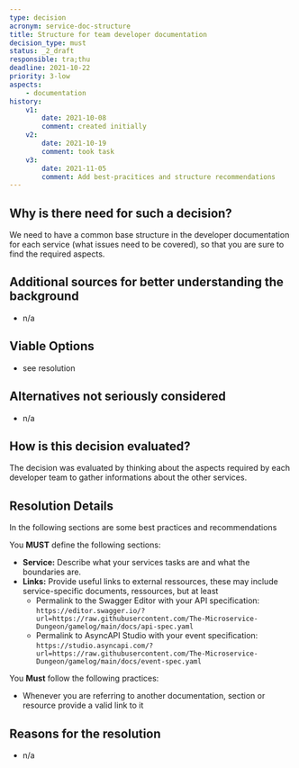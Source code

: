 ```yaml
---
type: decision
acronym: service-doc-structure
title: Structure for team developer documentation
decision_type: must
status: _2_draft
responsible: tra;thu
deadline: 2021-10-22
priority: 3-low
aspects: 
    - documentation
history:
    v1:
        date: 2021-10-08
        comment: created initially 
    v2:
        date: 2021-10-19
        comment: took task
    v3:
        date: 2021-11-05
        comment: Add best-pracitices and structure recommendations
---
```


## Why is there need for such a decision?

We need to have a common base structure in the developer documentation for each service (what issues need to be 
covered), so that you are sure to find the required aspects. 

## Additional sources for better understanding the background

- n/a

## Viable Options

- see resolution


## Alternatives not seriously considered

- n/a


## How is this decision evaluated?

The decision was evaluated by thinking about the aspects required by each developer team 
to gather informations about the other services.
 
## Resolution Details

In the following sections are some best practices and recommendations

You **MUST** define the following sections:
- **Service:** Describe what your services tasks are and what the boundaries are. 
- **Links:** Provide useful links to external ressources, these may include service-specific documents, ressources, but at least
    - Permalink to the Swagger Editor with your API specification: `https://editor.swagger.io/?url=https://raw.githubusercontent.com/The-Microservice-Dungeon/gamelog/main/docs/api-spec.yaml`
    - Permalink to AsyncAPI Studio with your event specification: `https://studio.asyncapi.com/?url=https://raw.githubusercontent.com/The-Microservice-Dungeon/gamelog/main/docs/event-spec.yaml`

You **Must** follow the following practices:
- Whenever you are referring to another documentation, section or resource provide a valid link to it


## Reasons for the resolution

- n/a